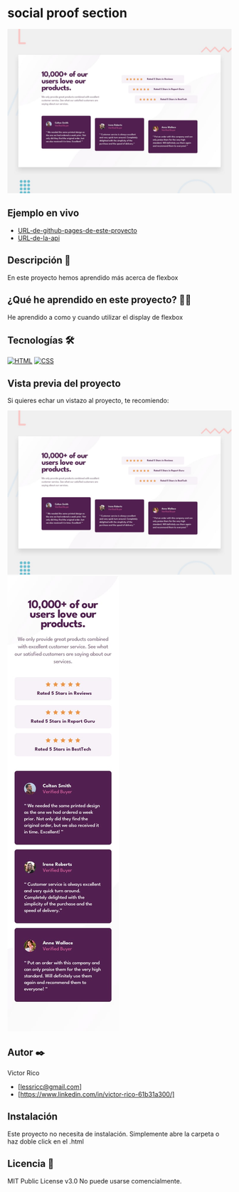 # social proof section

![Imagen del proyecto](https://raw.githubusercontent.com/Lesricol/social-proof-section/main/design/desktop-preview.jpg)

## Ejemplo en vivo

- [URL-de-github-pages-de-este-proyecto](URL-de-github-pages-de-este-proyecto)
- [URL-de-la-api](URL-de-la-api)

## Descripción 📑

En este proyecto hemos aprendido más acerca de flexbox

## ¿Qué he aprendido en este proyecto? 🙇🏻

He aprendido a como y cuando utilizar el display de flexbox

## Tecnologías 🛠

<!-- Iconos sacados de: https://github.com/hendrasob/badges/blob/master/README.md y https://github.com/alexandresanlim/Badges4-README.md-Profile -->

[![HTML](https://img.shields.io/badge/HTML5-E34F26?style=for-the-badge&logo=html5&logoColor=white)](https://es.wikipedia.org/wiki/HTML5)
[![CSS](https://img.shields.io/badge/CSS3-1572B6?style=for-the-badge&logo=css3&logoColor=white)](https://es.wikipedia.org/wiki/CSS)

## Vista previa del proyecto

Si quieres echar un vistazo al proyecto, te recomiendo:

![Captura del proyecto](https://raw.githubusercontent.com/Lesricol/social-proof-section/main/design/desktop-preview.jpg)
![Captura del proyecto](https://raw.githubusercontent.com/Lesricol/social-proof-section/main/design/mobile-design.jpg)

## Autor ✒️
Victor Rico

- [lessricc@gmail.com]
- [https://www.linkedin.com/in/victor-rico-61b31a300/]

## Instalación

Este proyecto no necesita de instalación. Simplemente abre la carpeta o haz doble click en el .html

## Licencia 📄

MIT Public License v3.0
No puede usarse comencialmente.
